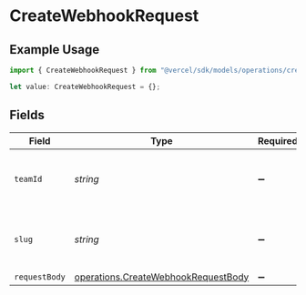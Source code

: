 # CreateWebhookRequest

## Example Usage

```typescript
import { CreateWebhookRequest } from "@vercel/sdk/models/operations/createwebhook.js";

let value: CreateWebhookRequest = {};
```

## Fields

| Field                                                                                      | Type                                                                                       | Required                                                                                   | Description                                                                                |
| ------------------------------------------------------------------------------------------ | ------------------------------------------------------------------------------------------ | ------------------------------------------------------------------------------------------ | ------------------------------------------------------------------------------------------ |
| `teamId`                                                                                   | *string*                                                                                   | :heavy_minus_sign:                                                                         | The Team identifier to perform the request on behalf of.                                   |
| `slug`                                                                                     | *string*                                                                                   | :heavy_minus_sign:                                                                         | The Team slug to perform the request on behalf of.                                         |
| `requestBody`                                                                              | [operations.CreateWebhookRequestBody](../../models/operations/createwebhookrequestbody.md) | :heavy_minus_sign:                                                                         | N/A                                                                                        |